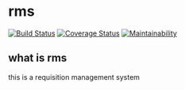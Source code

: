 # rms

[![Build Status](https://travis-ci.org/KabakiAntony/rms.svg?branch=develop)](https://travis-ci.org/KabakiAntony/rms) [![Coverage Status](https://coveralls.io/repos/github/KabakiAntony/rms/badge.svg?branch=develop)](https://coveralls.io/github/KabakiAntony/rms?branch=develop) [![Maintainability](https://api.codeclimate.com/v1/badges/16a67deaa30e538b2e7d/maintainability)](https://codeclimate.com/github/KabakiAntony/rms/maintainability) 

## what is rms
this is a requisition management system


